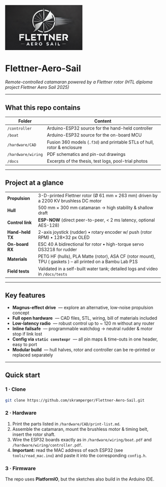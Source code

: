 <img src="images/logo.jpg" alt="Flettner Aero Sail Logo" width="250">

# Flettner-Aero-Sail  
*Remote-controlled catamaran powered by a Flettner rotor (HTL diploma project Flettner Aero Sail 2025)*

---

## What this repo contains
| Folder | Content |
|--------|---------|
| `/controller` | Arduino-ESP32 source for the hand-held controller |
| `/boat`       | Arduino-ESP32 source for the on-board MCU |
| `/hardware/CAD`        | Fusion 360 models (`.f3d`) and printable STLs of hull, rotor & enclosure |
| `/hardware/wiring`     | PDF schematics and pin-out drawings |
| `/docs`                | Excerpts of the thesis, test logs, pool-trial photos |

---

## Project at a glance
|  |  |
|--|--|
| **Propulsion** | 3-D-printed Flettner rotor (Ø 61 mm × 263 mm) driven by a 2200 KV brushless DC motor |
| **Hull** | 500 mm × 300 mm catamaran → high stability & shallow draft |
| **Control link** | **ESP-NOW** (direct peer-to-peer, < 2 ms latency, optional AES-128) |
| **Hand-held TX** | 2-axis joystick (rudder) • rotary encoder w/ push (rotor RPM) • 128×32 px OLED |
| **On-board RX** | ESC 40 A bidirectional for rotor • high-torque servo DS3218 for rudder |
| **Materials** | PETG HF (hulls), PLA Matte (rotor), ASA CF (rotor mount), TPU ( gaskets ) – all printed on a Bambu Lab P1S |
| **Field tests** | Validated in a self-built water tank; detailed logs and video in `/docs/tests` |

---

## Key features
- **Magnus-effect drive** &nbsp;— explore an alternative, low-noise propulsion concept  
- **Full open hardware** &nbsp;— CAD files, STL, wiring, bill of materials included  
- **Low-latency radio** &nbsp;— robust control up to ~ 120 m without any router  
- **Inline failsafe** &nbsp;— programmable watchdog → neutral rudder & motor stop if link lost  
- **Config via `static constexpr`** &nbsp;— all pin maps & time-outs in one header, easy to port  
- **Modular build** &nbsp;— hull halves, rotor and controller can be re-printed or replaced separately  

---

## Quick start

### 1 · Clone
```bash
git clone https://github.com/skramperger/Flettner-Aero-Sail.git
```

### 2 · Hardware
1. Print the parts listed in `/hardware/CAD/print-list.md`.  
2. Assemble the catamaran, mount the brushless motor & timing belt, insert the rotor shaft.  
3. Wire the ESP32 boards exactly as in `/hardware/wiring/boat.pdf` and `/hardware/wiring/controller.pdf`.  
4. **Important:** read the MAC address of each ESP32 (see `tools/read_mac.ino`) and paste it into the corresponding `config.h`.

### 3 · Firmware
The repo uses **PlatformIO**, but the sketches also build in the Arduino IDE.



